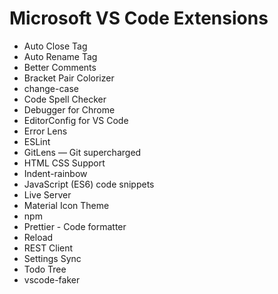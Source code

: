 # Microsoft VS Code Extensions

- Auto Close Tag
- Auto Rename Tag
- Better Comments
- Bracket Pair Colorizer
- change-case
- Code Spell Checker
- Debugger for Chrome
- EditorConfig for VS Code
- Error Lens
- ESLint
- GitLens — Git supercharged
- HTML CSS Support
- Indent-rainbow
- JavaScript (ES6) code snippets
- Live Server
- Material Icon Theme
- npm
- Prettier - Code formatter
- Reload
- REST Client
- Settings Sync
- Todo Tree
- vscode-faker

